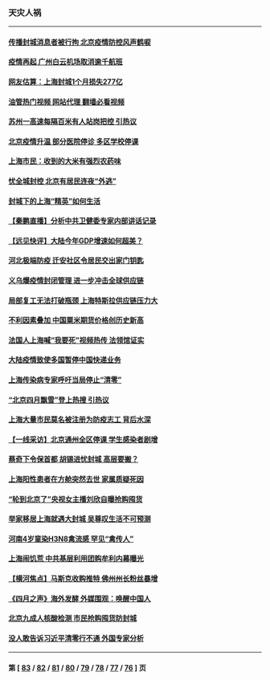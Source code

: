 ### 天灾人祸
---
#### [传播封城消息者被行拘 北京疫情防控风声鹤唳](../../pages/ncid280/n13722443.md?04290045) 
#### [疫情再起 广州白云机场取消逾千航班](../../pages/ncid280/n13722358.md?04290045) 
#### [网友估算：上海封城1个月损失277亿](../../pages/ncid280/n13722363.md?04290045) 
#### [油管热门视频 网站代理 翻墙必看视频](http://209.222.30.114:81/youtube.html?04290045)
#### [苏州一高速每隔百米有人站岗把控 引热议](../../pages/ncid280/n13722321.md?04290045) 
#### [北京疫情升温 部分医院停诊 多区学校停课](../../pages/ncid280/n13722219.md?04290045) 
#### [上海市民：收到的大米有强烈农药味](../../pages/ncid280/n13722156.md?04290045) 
#### [忧全城封控 北京有居民连夜“外逃”](../../pages/ncid280/n13722117.md?04290045) 
#### [封城下的上海“精英”如何生活](../../pages/ncid280/n13722094.md?04290045) 
#### [【秦鹏直播】分析中共卫健委专家内部讲话记录](../../pages/ncid280/n13722036.md?04290045) 
#### [【远见快评】大陆今年GDP增速如何超美？](../../pages/ncid280/n13721895.md?04290045) 
#### [河北极端防疫 迁安社区令居民交出家门钥匙](../../pages/ncid280/n13721969.md?04290045) 
#### [义乌爆疫情封闭管理 进一步冲击全球供应链](../../pages/ncid280/n13721924.md?04290045) 
#### [局部复工无法打破瓶颈 上海特斯拉供应链压力大](../../pages/ncid280/n13721889.md?04290045) 
#### [不利因素叠加 中国粟米期货价格创历史新高](../../pages/ncid280/n13721886.md?04290045) 
#### [法国人上海喊“我要死”视频热传 法领馆证实](../../pages/ncid280/n13721899.md?04290045) 
#### [大陆疫情致使多国暂停中国快递业务](../../pages/ncid280/n13721857.md?04290045) 
#### [上海传染病专家呼吁当局停止“清零”](../../pages/ncid280/n13721825.md?04290045) 
#### [“北京四月飘雪”登上热搜 引热议](../../pages/ncid280/n13721703.md?04290045) 
#### [上海大量市民莫名被注册为防疫志工 背后水深](../../pages/ncid280/n13721701.md?04290045) 
#### [【一线采访】北京通州全区停课 学生感染者剧增](../../pages/ncid280/n13721658.md?04290045) 
#### [蔡奇下令保首都 胡锡进忧封城 高层要搬？](../../pages/ncid280/n13721660.md?04290045) 
#### [上海阳性患者在方舱突然去世 家属质疑死因](../../pages/ncid280/n13721615.md?04290045) 
#### [“轮到北京了”央视女主播刘欣自曝抢购囤货](../../pages/ncid280/n13721547.md?04290045) 
#### [举家移居上海就遇大封城 吴尊叹生活不可预测](../../pages/ncid280/n13721353.md?04290045) 
#### [河南4岁童染H3N8禽流感 罕见“禽传人”](../../pages/ncid280/n13721368.md?04290045) 
#### [上海闹饥荒 中共基层利用团购牟利内幕曝光](../../pages/ncid280/n13721214.md?04290045) 
#### [【横河焦点】马斯克收购推特 佛州州长粉丝暴增](../../pages/ncid280/n13721334.md?04290045) 
#### [《四月之声》海外发酵 外媒围观：唤醒中国人](../../pages/ncid280/n13720982.md?04290045) 
#### [北京九成人核酸检测 市民抢购囤货防封城](../../pages/ncid280/n13721135.md?04290045) 
#### [没人敢告诉习近平清零行不通 外国专家分析](../../pages/ncid280/n13720943.md?04290045) 

---
#### 第 [ [83](./83.md?04290045) / [82](./82.md?04290045) / [81](./81.md?04290045) / [80](./80.md?04290045) / [79](./79.md?04290045) / [78](./78.md?04290045) / [77](./77.md?04290045) / [76](./76.md?04290045) ] 页
